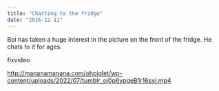 ```yaml
---
title: "Chatting to the fridge"
date: "2016-12-11"
---
```


Boi has taken a huge interest in the picture on the front of the fridge. He chats to it for ages.

fixvideo

http://mananamanana.com/ohpiglet/wp-content/uploads/2022/07/tumblr_oi0p6ypqeB1r16syi.mp4
